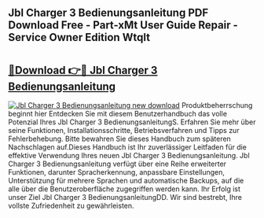 ## Jbl Charger 3 Bedienungsanleitung PDF Download Free - Part-xMt User Guide Repair - Service Owner Edition Wtqlt

# <h2><a href="http://df47ll.blite.top/?on=Jbl+Charger+3+Bedienungsanleitung">🔗Download 👉🔴 Jbl Charger 3 Bedienungsanleitung</a></h2>

[![Jbl Charger 3 Bedienungsanleitung new download](https://i.imgur.com/lujVjoI.png)](http://df47ll.blite.top/?on=Jbl+Charger+3+Bedienungsanleitung)
Produktbeherrschung beginnt hier Entdecken Sie mit diesem Benutzerhandbuch das volle Potenzial Ihres Jbl Charger 3 BedienungsanleitungS. Erfahren Sie mehr über seine Funktionen, Installationsschritte, Betriebsverfahren und Tipps zur Fehlerbehebung. Bitte bewahren Sie dieses Handbuch zum späteren Nachschlagen auf.Dieses Handbuch ist Ihr zuverlässiger Leitfaden für die effektive Verwendung Ihres neuen Jbl Charger 3 Bedienungsanleitung. Jbl Charger 3 Bedienungsanleitung verfügt über eine Reihe erweiterter Funktionen, darunter Spracherkennung, anpassbare Einstellungen, Unterstützung für mehrere Sprachen und automatische Backups, auf die alle über die Benutzeroberfläche zugegriffen werden kann. Ihr Erfolg ist unser Ziel Jbl Charger 3 BedienungsanleitungDD. Wir sind bestrebt, Ihre vollste Zufriedenheit zu gewährleisten.
